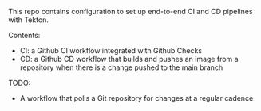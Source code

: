 This repo contains configuration to set up end-to-end CI and CD pipelines with Tekton.

Contents:
- CI: a Github CI workflow integrated with Github Checks
- CD: a Github CD workflow that builds and pushes an image from a repository when there is a
change pushed to the main branch

TODO:
- A workflow that polls a Git repository for changes at a regular cadence
